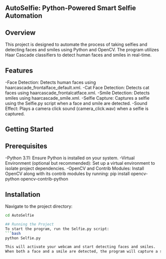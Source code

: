 ## AutoSelfie: Python-Powered Smart Selfie Automation

## Overview
This project is designed to automate the process of taking selfies and detecting faces and smiles using Python and OpenCV. The program utilizes Haar Cascade classifiers to detect human faces and smiles in real-time.

## Features
 -Face Detection: Detects human faces using haarcascade_frontalface_default.xml.
 -Cat Face Detection: Detects cat faces using haarcascade_frontalcatface.xml.
 -Smile Detection: Detects smiles using haarcascade_smile.xml.
 -Selfie Capture: Captures a selfie using the Selfie.py script when a face and smile are detected.
 -Sound Effect: Plays a camera click sound (camera_click.wav) when a selfie is captured.

## Getting Started

## Prerequisites
-Python 3.11: Ensure Python is installed on your system.
-Virtual Environment (optional but recommended): Set up a virtual environment to isolate project dependencies.
-OpenCV and Contrib Modules: Install OpenCV along with its contrib modules by running:
 pip install opencv-python opencv-contrib-python

## Installation
Navigate to the project directory:
```bash
cd AutoSelfie

## Running the Project
To start the program, run the Selfie.py script:
```bash
python Selfie.py

This will activate your webcam and start detecting faces and smiles.
When both a face and a smile are detected, the program will capture a selfie.
